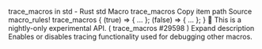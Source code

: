 trace_macros in std - Rust
std
Macro
trace_macros
Copy item path
Source
macro_rules! trace_macros {
    (true) => { ... };
    (false) => { ... };
}
🔬
This is a nightly-only experimental API. (
trace_macros
#29598
)
Expand description
Enables or disables tracing functionality used for debugging other macros.